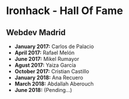 # Ironhack - Hall Of Fame

## Webdev Madrid
* **January 2017:** Carlos de Palacio
* **April 2017:** Rafael Melón
* **June 2017:** Mikel Rumayor
* **Agust 2017:** Yaiza García
* **October 2017:** Cristian Castillo
* **January 2018:** Ana Recuero
* **March 2018:** Abdallah Aberouch
* **June 2018:** (Pending...)


 
  
  
